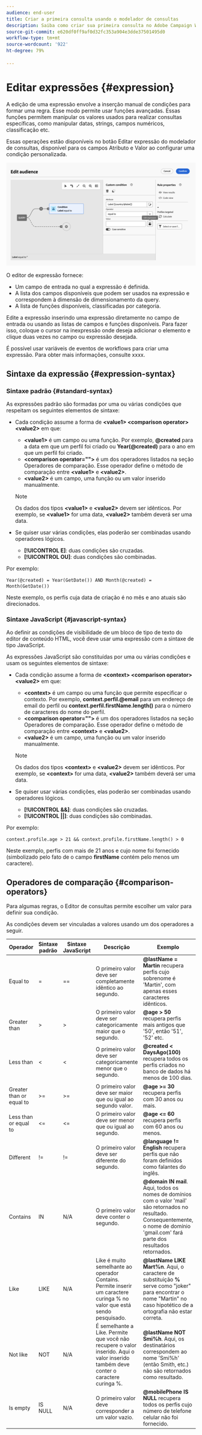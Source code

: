 ```yaml
---
audience: end-user
title: Criar a primeira consulta usando o modelador de consultas
description: Saiba como criar sua primeira consulta no Adobe Campaign Web query modeler.
source-git-commit: e620df0ff9af0d32fc353a904e3dde37501495d0
workflow-type: tm+mt
source-wordcount: '922'
ht-degree: 79%

---
```


# Editar expressões {#expression}

A edição de uma expressão envolve a inserção manual de condições para formar uma regra. Esse modo permite usar funções avançadas. Essas funções permitem manipular os valores usados para realizar consultas específicas, como manipular datas, strings, campos numéricos, classificação etc.

Essas operações estão disponíveis no botão Editar expressão do modelador de consultas, disponível para os campos Atributo e Valor ao configurar uma condição personalizada.

![](assets/edit-expression.png)

O editor de expressão fornece:

* Um campo de entrada no qual a expressão é definida.
* A lista dos campos disponíveis que podem ser usados na expressão e correspondem à dimensão de dimensionamento da query.
* A lista de funções disponíveis, classificadas por categoria.

Edite a expressão inserindo uma expressão diretamente no campo de entrada ou usando as listas de campos e funções disponíveis. Para fazer isso, coloque o cursor na inexpressão onde deseja adicionar o elemento e clique duas vezes no campo ou expressão desejada.

É possível usar variáveis de eventos de workflows para criar uma expressão. Para obter mais informações, consulte xxxx.

## Sintaxe da expressão {#expression-syntax}

### Sintaxe padrão {#standard-syntax}

As expressões padrão são formadas por uma ou várias condições que respeitam os seguintes elementos de sintaxe:

* Cada condição assume a forma de **&lt;value1> &lt;comparison operator> &lt;value2>** em que:

   * **&lt;value1>** é um campo ou uma função. Por exemplo, **@created** para a data em que um perfil foi criado ou **Year(@created)** para o ano em que um perfil foi criado.
   * **&lt;comparison operator=&quot;&quot;>** é um dos operadores listados na seção Operadores de comparação. Esse operador define o método de comparação entre **&lt;value1>** e **&lt;value2>**.
   * **&lt;value2>** é um campo, uma função ou um valor inserido manualmente.

  >[!NOTE]
  >
  >Os dados dos tipos **&lt;value1>** e **&lt;value2>** devem ser idênticos. Por exemplo, se **&lt;value1>** for uma data, **&lt;value2>** também deverá ser uma data.

* Se quiser usar várias condições, elas poderão ser combinadas usando operadores lógicos.

   * **[!UICONTROL E]**: duas condições são cruzadas.
   * **[!UICONTROL OU]**: duas condições são combinadas.

Por exemplo:

```
Year(@created) = Year(GetDate()) AND Month(@created) = Month(GetDate())
```

Neste exemplo, os perfis cuja data de criação é no mês e ano atuais são direcionados.

### Sintaxe JavaScript {#javascript-syntax}

Ao definir as condições de visibilidade de um bloco de tipo de texto do editor de conteúdo HTML, você deve usar uma expressão com a sintaxe de tipo JavaScript.

As expressões JavaScript são constituídas por uma ou várias condições e usam os seguintes elementos de sintaxe:

* Cada condição assume a forma de **&lt;context> &lt;comparison operator> &lt;value2>** em que:

   * **&lt;context>** é um campo ou uma função que permite especificar o contexto. Por exemplo, **context.perfil.@email** para um endereço de email do perfil ou **context.perfil.firstName.length()** para o número de caracteres do nome do perfil.
   * **&lt;comparison operator=&quot;&quot;>** é um dos operadores listados na seção Operadores de comparação. Esse operador define o método de comparação entre **&lt;context>** e **&lt;value2>**.
   * **&lt;value2>** é um campo, uma função ou um valor inserido manualmente.

  >[!NOTE]
  >
  Os dados dos tipos **&lt;context>** e **&lt;value2>** devem ser idênticos. Por exemplo, se **&lt;context>** for uma data, **&lt;value2>** também deverá ser uma data.

* Se quiser usar várias condições, elas poderão ser combinadas usando operadores lógicos.

   * **[!UICONTROL &amp;&amp;]**: duas condições são cruzadas.
   * **[!UICONTROL ||]**: duas condições são combinadas.

Por exemplo:

```
context.profile.age > 21 && context.profile.firstName.length() > 0
```

Neste exemplo, perfis com mais de 21 anos e cujo nome foi fornecido (simbolizado pelo fato de o campo **firstName** contém pelo menos um caractere).

## Operadores de comparação {#comparison-operators}

Para algumas regras, o Editor de consultas permite escolher um valor para definir sua condição.

As condições devem ser vinculadas a valores usando um dos operadores a seguir.

<table> 
 <thead> 
  <tr> 
   <th> Operador<br /> </th> 
   <th> Sintaxe padrão<br /> </th> 
   <th> Sintaxe JavaScript<br /> </th> 
   <th> Descrição<br /> </th> 
   <th> Exemplo<br /> </th> 
  </tr> 
 </thead> 
 <tbody> 
  <tr> 
   <td> <span class="uicontrol">Equal to</span> <br /> </td> 
   <td> =<br /> </td> 
   <td> ==<br /> </td> 
   <td> O primeiro valor deve ser completamente idêntico ao segundo.<br /> </td> 
   <td> <strong>@lastName = Martin</strong> recupera perfis cujo sobrenome é 'Martin', com apenas esses caracteres idênticos.<br /> </td> 
  </tr> 
  <tr> 
   <td> <span class="uicontrol">Greater than</span> <br /> </td> 
   <td> &gt;<br /> </td> 
   <td> &gt;<br /> </td> 
   <td> O primeiro valor deve ser categoricamente maior que o segundo.<br /> </td> 
   <td> <strong>@age &gt; 50</strong> recupera perfis mais antigos que '50', então '51', '52' etc.<br /> </td> 
  </tr> 
  <tr> 
   <td> <span class="uicontrol">Less than</span> <br /> </td> 
   <td> &lt;<br /> </td> 
   <td> &lt;<br /> </td> 
   <td> O primeiro valor deve ser categoricamente menor que o segundo.<br /> </td> 
   <td> <strong>@created &lt; DaysAgo(100)</strong> recupera todos os perfis criados no banco de dados há menos de 100 dias.<br /> </td> 
  </tr> 
  <tr> 
   <td> <span class="uicontrol">Greater than or equal to</span> <br /> </td> 
   <td> &gt;=<br /> </td> 
   <td> &gt;=<br /> </td> 
   <td> O primeiro valor deve ser maior que ou igual ao segundo valor.<br /> </td> 
   <td> <strong>@age &gt;= 30</strong> recupera perfis com 30 anos ou mais.<br /> </td> 
  </tr> 
  <tr> 
   <td> <span class="uicontrol">Less than or equal to</span> <br /> </td> 
   <td> &lt;=<br /> </td> 
   <td> &lt;=<br /> </td> 
   <td> O primeiro valor deve ser menor que ou igual ao segundo.<br /> </td> 
   <td> <strong>@age &lt;= 60</strong> recupera perfis com 60 anos ou menos.<br /> </td> 
  </tr> 
  <tr> 
   <td> <span class="uicontrol">Different </span> <br /> </td> 
   <td> !=<br /> </td> 
   <td> !=<br /> </td> 
   <td> O primeiro valor deve ser diferente do segundo.<br /> </td> 
   <td> <strong>@language != English</strong> recupera perfis que não foram definidos como falantes do inglês.<br /> </td> 
  </tr> 
  <tr> 
   <td> <span class="uicontrol">Contains</span> <br /> </td> 
   <td> IN<br /> </td> 
   <td> N/A<br /> </td> 
   <td> O primeiro valor deve conter o segundo.<br /> </td> 
   <td> <strong>@domain IN mail</strong>. Aqui, todos os nomes de domínios com o valor 'mail' são retornados no resultado. Consequentemente, o nome de domínio 'gmail.com' fará parte dos resultados retornados.<br /> </td> 
  </tr> 
  <tr> 
   <td> <span class="uicontrol">Like</span> <br /> </td> 
   <td> LIKE<br /> </td> 
   <td> N/A<br /> </td> 
   <td> <span class="uicontrol">Like</span> é muito semelhante ao operador <span class="uicontrol">Contains</span>. Permite inserir um caractere curinga <span class="uicontrol">%</span> no valor que está sendo pesquisado.<br /> </td> 
   <td> <strong>@lastName LIKE Mart%n</strong>. Aqui, o caractere de substituição <strong>%</strong> serve como "joker" para encontrar o nome "Martin" no caso hipotético de a ortografia não estar correta.<br /> </td> 
  </tr> 
  <tr> 
   <td> <span class="uicontrol">Not like</span> <br /> </td> 
   <td> NOT<br /> </td> 
   <td> N/A<br /> </td> 
   <td> É semelhante a <span class="uicontrol">Like</span>. Permite que você não recupere o valor inserido. Aqui o valor inserido também deve conter o caractere curinga <span class="uicontrol">%</span>.<br /> </td> 
   <td> <strong>@lastName NOT Smi%h</strong>. Aqui, os destinatários correspondem ao nome 'Smi%h' (então Smith, etc.) não são retornados como resultado.<br /> </td> 
  </tr> 
  <tr> 
   <td> <span class="uicontrol">Is empty</span> <br /> </td> 
   <td> IS NULL<br /> </td> 
   <td> N/A<br /> </td> 
   <td> O primeiro valor deve corresponder a um valor vazio.<br /> </td> 
   <td> <strong>@mobilePhone IS NULL</strong> recupera todos os perfis cujo número de telefone celular não foi fornecido.<br /> </td> 
  </tr> 
 </tbody> 
</table>